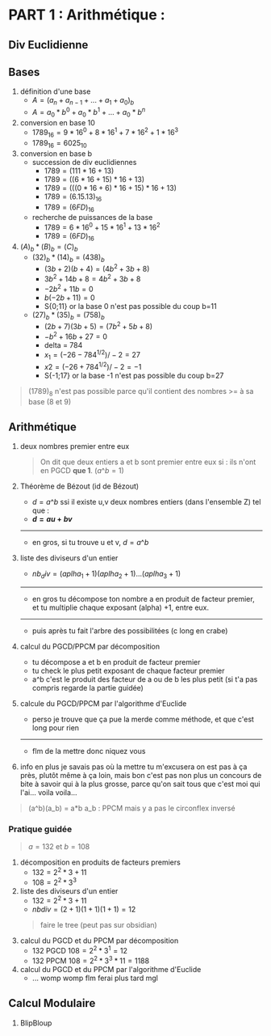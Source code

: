 # PART 1 : Arithmétique :

## Div Euclidienne

## Bases
1. définition d'une base
	- $A = (a_n + a_{n-1} + ... + a_1 + a_0)_b$
	- $A = a_0 * b^0 +  a_0 *b^1 +  ... + a_0 *b^n$  
2. conversion en base 10
	- $1789_{16} = 9 * 16^0 + 8 * 16^1 + 7 * 16^2 + 1 * 16^3$
	- $1789_{16} = 6025_{10}$
3. conversion en base b
	-  succession de div euclidiennes
		- $1789 = (111*16 + 13)$  
		- $1789 = ((6*16+15)*16 +13)$
		- $1789 =  (((0*16 + 6)*16 +15)*16+13)$
		- $1789 = (6.15.13)_{16}$
		- $1789 = (6FD)_{16}$
	- recherche de puissances de la base
		- $1789 = 6 * 16^0 + 15 * 16^1 + 13 * 16^2$
		- $1789 = (6FD)_{16}$
4. $(A)_b * (B)_b = (C)_b$
	-  $(32)_b * (14)_b = (438)_b$
		- $(3b + 2)(b+4) = (4b^2 + 3b+8)$
		- $3b^2+14b+8 = 4b^2+3b+8$
		- $-2b^2+11b = 0$
		- $b(-2b+11) = 0$
		- S{0;11} or la base 0 n'est pas possible du coup b=11
	-  $(27)_b * (35)_b = (758)_b$
		-  $(2b+7)(3b+5)= (7b^2+5b+8)$
		- $-b^2+16b+27=0$
		- delta = 784
		- $x_1 = (-26-784^{1/2})/-2 = 27$
		- $x2= (-26+784^{1/2})/-2 = -1$
		- S{-1;17} or la base -1 n'est pas possible du coup b=27

>  $(1789)_8$  n'est pas possible parce qu'il contient des nombres >= à sa base (8 et 9) 

## Arithmétique
1. deux nombres premier entre eux
	> On dit que deux entiers a et b sont premier entre eux si :
	> ils n'ont en PGCD **que 1**. ($a$^$b = 1$)
2. Théorème de Bézout (id de Bézout)
   	- $d=a$^$b$ ssi il existe u,v deux nombres entiers (dans l'ensemble Z) tel que :
   	- **$d = au+bv$**
   	- --------------------------
   	- en gros, si tu trouve u et v, $d = a$^$b$
   
4. liste des diviseurs d'un entier
   	- $nb_div = (aplha_1 + 1)(aplha_2 + 1)$...$(aplha_3 + 1)$
   	- --------------------------
   	- en gros tu décompose ton nombre a en produit de facteur premier, et tu multiplie chaque exposant (alpha) +1, entre eux.
	- --------------------------
	- puis après tu fait l'arbre des possibilitées (c long en crabe)
 
6. calcul du PGCD/PPCM par  décomposition
   	- tu décompose a et b en produit de facteur premier
   	- tu check le plus petit exposant de chaque facteur premier
   	- a^b c'est le produit des facteur de a ou de b les plus petit (si t'a pas compris regarde la partie guidée)
     
8. calcule du PGCD/PPCM par l'algorithme d'Euclide
   	- perso je trouve que ça pue la merde comme méthode, et que c'est long pour rien
   	- ----------------
   	- flm de la mettre donc niquez vous

10. info en plus je savais pas où la mettre tu m'excusera on est pas à ça près, plutôt même à ça loin, mais bon c'est pas non plus un concours de bite à savoir qui à la plus grosse, parce qu'on sait tous que c'est moi qui l'ai... voila voila... 
> (a^b)(a_b) = a*b			a_b : PPCM mais y a pas le circonflex inversé

### Pratique guidée
> $a=132$ et $b=108$
1. décomposition en produits de facteurs premiers
	- $132 = 2^2*3+11$
	- $108 = 2^2*3^3$
1. liste des diviseurs d'un entier
	- $132 = 2^2 * 3 + 11$
	- $nbdiv = (2+1)(1+1)(1+1)=12$
	> faire le tree (peut pas sur obsidian)
1. calcul du PGCD et du PPCM par décomposition
	- $132$ PGCD $108 = 2^2 * 3^1 =12$
	- $132$ PPCM $108 = 2^2 * 3^3 * 11 = 1188$
1. calcul du PGCD et du PPCM par l'algorithme d'Euclide
	- ... womp womp flm ferai plus tard mgl

## Calcul Modulaire
1. BlipBloup
